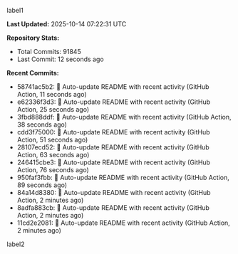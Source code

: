 
label1 
<!-- ACTIVITY_START -->
**Last Updated:** 2025-10-14 07:22:31 UTC

**Repository Stats:**
- Total Commits: 91845
- Last Commit: 12 seconds ago

**Recent Commits:**
- 58741ac5b2: 🤖 Auto-update README with recent activity (GitHub Action, 11 seconds ago)
- e62336f3d3: 🤖 Auto-update README with recent activity (GitHub Action, 25 seconds ago)
- 3fbd888ddf: 🤖 Auto-update README with recent activity (GitHub Action, 38 seconds ago)
- cdd3f75000: 🤖 Auto-update README with recent activity (GitHub Action, 51 seconds ago)
- 28107ecd52: 🤖 Auto-update README with recent activity (GitHub Action, 63 seconds ago)
- 246415cbe3: 🤖 Auto-update README with recent activity (GitHub Action, 76 seconds ago)
- 950faf3fbb: 🤖 Auto-update README with recent activity (GitHub Action, 89 seconds ago)
- 84a14d8380: 🤖 Auto-update README with recent activity (GitHub Action, 2 minutes ago)
- 8adfa883cb: 🤖 Auto-update README with recent activity (GitHub Action, 2 minutes ago)
- 11cd2e2081: 🤖 Auto-update README with recent activity (GitHub Action, 2 minutes ago)
<!-- ACTIVITY_END -->

label2
